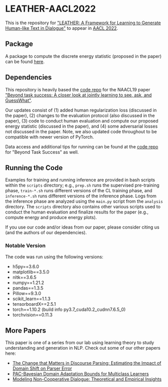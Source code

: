 # LEATHER-AACL2022
This is the repository for ["LEATHER: A Framework for Learning to Generate Human-like Text in Dialogue"](https://arxiv.org/pdf/2210.07777v1.pdf) to appear in [AACL 2022](https://www.aacl2022.org).

## Package
A package to compute the discrete energy statistic (proposed in the paper) can be found [here](https://github.com/anthonysicilia/discrete-energy).

## Dependencies
This repository is heavily based the [code repo](https://github.com/shekharRavi/Beyond-Task-Success-NAACL2019) for the NAACL19 paper ["Beyond task success: A closer look at jointly learning to see, ask, and GuessWhat"](https://arxiv.org/abs/1809.03408). 

Our updates consist of (1) added human regularization loss (discussed in the paper), (2) changes to the evaluation protocol (also discussed in the paper), (3) code to conduct human evaluation and compute our proposed energy statistic (discussed in the paper), and (4) some adversarial losses not discussed in the paper. Note, we also updated code throughout to be compatible with newer version of PyTorch. 

Data access and additional tips for running can be found at the [code repo](https://github.com/shekharRavi/Beyond-Task-Success-NAACL2019) for "Beyond Task Success" as well.

## Running the Code
Examples for training and running inference are provided in bash scripts within the `scripts` directory; e.g., `prep.sh` runs the supervised pre-training phase, `train-*.sh` runs different versions of the CL training phase, and `inference-*.sh` runs different versions of the inference phase. Logs from the inference phase are analyzed using the `main.py` script from the `analysis` directory. The `scripts` directory also contains other various scripts used to conduct the human evaluation and finalize results for the paper (e.g., compute energy and produce energy plots).

If you use our code and/or ideas from our paper, please consider citing us (and the authors of our dependencies).

### Notable Version
The code was run using the following versions:
 - h5py==3.6.0
 - matplotlib==3.5.0
 - nltk==3.6.5
 - numpy==1.21.2
 - pandas==1.3.5
 - Pillow==9.3.0
 - scikit_learn==1.1.3
 - tensorboardX==2.5.1
 - torch==1.10.2 (build info py3.7_cuda10.2_cudnn7.6.5_0)
 - torchvision==0.11.3
 
 ## More Papers
 This paper is one of a series from our lab using learning theory to study understanding and generation in NLP. Check out some of our other papers here:
  - [The Change that Matters in Discourse Parsing: Estimating the Impact of Domain Shift on Parser Error](https://arxiv.org/abs/2203.11317)
  - [PAC-Bayesian Domain Adaptation Bounds for Multiclass Learners](https://openreview.net/forum?id=S0lx6I8j9xq)
  - [Modeling Non-Cooperative Dialogue: Theoretical and Empirical Insights](https://direct.mit.edu/tacl/article/doi/10.1162/tacl_a_00507/113020/Modeling-Non-Cooperative-Dialogue-Theoretical-and)
